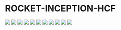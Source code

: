 # ROCKET-INCEPTION-HCF

<img src="plots/inception vs multi-ppv+lspv+mpv+mipv.png">
<img src="plots/inception vs rock-ppv+lspv+mpv+mipv+GAP+max.png">
<img src="plots/multi vs multi-ppv+lspv+mpv+mipv.png">
<img src="plots/multi vs rock-ppv+lspv+mpv+mipv+GAP+max.png">
<img src="plots/multi-ppv vs multi-ppv+lspv+mpv+mipv.png">
<img src="plots/rock vs rock-ppv+lspv+mpv+mipv+GAP+max.png">
<img src="plots/rock-ppv vs rock-ppv+lspv+mpv+mipv+GAP+max.png">
<img src="plots/rock-ppv+lspv+mpv+mipv vs rock-ppv+lspv+mpv+mipv+GAP+max.png">
<img src="plots/rock-ppv+lspv+mpv+mipv+GAP+max vs multi-ppv+lspv+mpv+mipv.png">
<img src="plots/rocket vs multi-ppv+lspv+mpv+mipv.png">
<img src="plots/rock-ppv+lspv+mpv+mipv vs rock-ppv.png">
